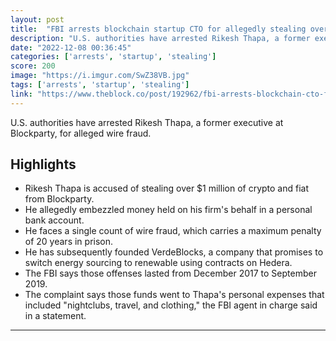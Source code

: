 ```yaml
---
layout: post
title:  "FBI arrests blockchain startup CTO for allegedly stealing over $1 million"
description: "U.S. authorities have arrested Rikesh Thapa, a former executive at Blockparty, for alleged wire fraud."
date: "2022-12-08 00:36:45"
categories: ['arrests', 'startup', 'stealing']
score: 200
image: "https://i.imgur.com/SwZ38VB.jpg"
tags: ['arrests', 'startup', 'stealing']
link: "https://www.theblock.co/post/192962/fbi-arrests-blockchain-cto-for-stealing-over-1-million-from-company"
---
```


U.S. authorities have arrested Rikesh Thapa, a former executive at Blockparty, for alleged wire fraud.

## Highlights

- Rikesh Thapa is accused of stealing over $1 million of crypto and fiat from Blockparty.
- He allegedly embezzled money held on his firm's behalf in a personal bank account.
- He faces a single count of wire fraud, which carries a maximum penalty of 20 years in prison.
- He has subsequently founded VerdeBlocks, a company that promises to switch energy sourcing to renewable using contracts on Hedera.
- The FBI says those offenses lasted from December 2017 to September 2019.
- The complaint says those funds went to Thapa's personal expenses that included "nightclubs, travel, and clothing," the FBI agent in charge said in a statement.

---
